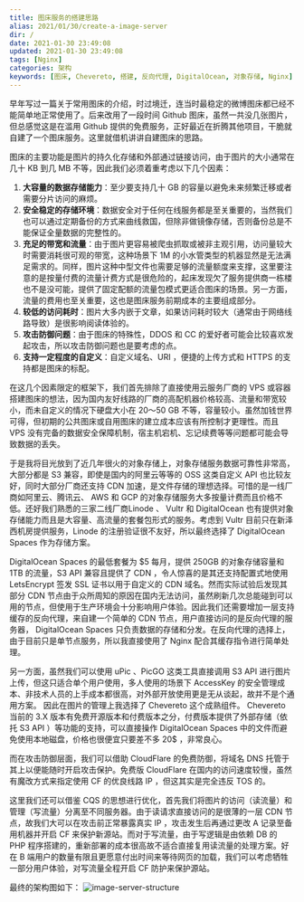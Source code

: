 ```yaml
---
title: 图床服务的搭建思路
alias: 2021/01/30/create-a-image-server
dir: /
date: 2021-01-30 23:49:08
updated: 2021-01-30 23:49:08
tags: [Nginx]
categories: 架构
keywords: [图床, Chevereto, 搭建, 反向代理, DigitalOcean, 对象存储, Nginx]
---
```

早年写过一篇关于常用图床的介绍，时过境迁，连当时最稳定的微博图床都已经不能简单地正常使用了。后来改用了一段时间 Github 图床，虽然一共没几张图片，但总感觉这是在滥用 Github 提供的免费服务，正好最近在折腾其他项目，干脆就自建了一个图床服务。这里就借机讲讲自建图床的思路。

图床的主要功能是图片的持久化存储和外部通过链接访问，由于图片的大小通常在几十 KB 到几 MB 不等，因此我们必须着重考虑以下几个因素：
<!--more-->
1. **大容量的数据存储能力**：至少要支持几十 GB 的容量以避免未来频繁迁移或者需要分片访问的麻烦。
2. **安全稳定的存储环境**：数据安全对于任何在线服务都是至关重要的，当然我们也可以通过定期备份的方式来曲线救国，但除非做镜像存储，否则备份总是不能保证全量数据的完整性的。
3. **充足的带宽和流量**：由于图片更容易被爬虫抓取或被非主观引用，访问量较大时需要消耗很可观的带宽，这种场景下 1M 的小水管类型的机器显然是无法满足需求的。同样，图片这种中型文件也需要足够的流量额度来支撑，这里要注意的是按量付费的流量计费方式是很危险的，起床发现欠了服务提供商一栋楼也不是没可能，提供了固定配额的流量包模式更适合图床的场景。另一方面，流量的费用也至关重要，这也是图床服务前期成本的主要组成部分。
4. **较低的访问耗时**：图片大多内嵌于文章，如果访问耗时较大（通常由于网络线路导致）是很影响阅读体验的。
5. **攻击防御问题**：由于图床的特殊性，DDOS 和 CC 的爱好者可能会比较喜欢发起攻击，所以攻击防御问题也是要考虑的点。
6. **支持一定程度的自定义**：自定义域名、URI ，便捷的上传方式和 HTTPS 的支持都是图床的标配。

在这几个因素限定的框架下，我们首先排除了直接使用云服务厂商的 VPS 或容器搭建图床的想法，因为国内友好线路的厂商的高配机器价格较高、流量和带宽较小，而未自定义的情况下硬盘大小在 20～50 GB 不等，容量较小。虽然加钱世界可得，但初期的公共图床或自用图床的建立成本应该有所控制才更理性。而且 VPS 没有完备的数据安全保障机制，宿主机宕机、忘记续费等等问题都可能会导致数据的丢失。

于是我将目光放到了近几年很火的对象存储上，对象存储服务数据可靠性非常高，大部分都是 S3 兼容，即使是国内的阿里云等等的 OSS 这类自定义 API 也比较友好，同时大部分厂商还支持 CDN 加速，是文件存储的理想选择。可惜的是一线厂商如阿里云、腾讯云、 AWS 和 GCP 的对象存储服务大多按量计费而且价格不低。还好我们熟悉的三家二线厂商Linode 、 Vultr 和 DigitalOcean 也有提供对象存储能力而且是大容量、高流量的套餐包形式的服务。考虑到 Vultr 目前只在新泽西机房提供服务，Linode 的注册验证很不友好，所以最终选择了 DigitalOcean Spaces 作为存储方案。

DigitalOcean Spaces 的最低套餐为 $5 每月，提供 250GB 的对象存储容量和 1TB 的流量，S3 API 兼容且提供了 CDN ，令人惊喜的是其还支持配置式地使用 LetsEncrypt 签发 SSL 证书以用于自定义的 CDN 域名。然而实际试验后发现其部分 CDN 节点由于众所周知的原因在国内无法访问，虽然刷新几次总能碰到可以用的节点，但使用于生产环境会十分影响用户体验。因此我们还需要增加一层支持缓存的反向代理，来自建一个简单的 CDN 节点，用户直接访问的是反向代理的服务器， DigitalOcean Spaces 只负责数据的存储和分发。在反向代理的选择上，由于目前只是单节点服务，所以我直接使用了 Nginx 配合其缓存指令进行简单处理。

另一方面，虽然我们可以使用 uPic 、PicGO 这类工具直接调用 S3 API 进行图片上传，但这只适合单个用户使用，多人使用的场景下 AccessKey 的安全管理成本、非技术人员的上手成本都很高，对外部开放使用更是无从谈起，故并不是个通用方案。
因此在图片的管理上我选择了 Chevereto 这个成熟组件。 Chevereto 当前的 3.X 版本有免费开源版本和付费版本之分，付费版本提供了外部存储（依托 S3 API ）等功能的支持，可以直接操作 DigitalOcean Spaces 中的文件而避免使用本地磁盘，价格也很便宜只要差不多 20$ ，非常良心。

而在攻击防御层面，我们可以借助 CloudFlare 的免费防御，将域名 DNS 托管于其上以便能随时开启攻击保护。免费版 CloudFlare 在国内的访问速度较慢，虽然有魔改方式来指定使用 CF 的优良线路 IP ，但这其实是完全违反 TOS 的。

这里我们还可以借鉴 CQS 的思想进行优化，首先我们将图片的访问（读流量）和管理（写流量）分离至不同服务器。由于读请求直接访问的是很薄的一层 CDN 节点，故我们大可以在攻击前正常暴露真实 IP ，攻击发生后再通过更改 A 记录至备用机器并开启 CF 来保护新源站。而对于写流量，由于写逻辑是由依赖 DB 的 PHP 程序搭建的，重新部署的成本很高故不适合直接复用读流量的处理方案。好在 B 端用户的数量有限且更愿意付出时间来等待网页的加载，我们可以考虑牺牲一部分用户体验，对写流量全程开启 CF 防护来保护源站。

最终的架构图如下：
![image-server-structure](https://gmiimg.com/8bb0d0f1533d62da9a53581a6fc76c30.png)
